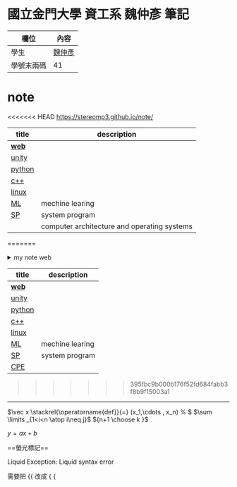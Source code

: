 # **國立金門大學 資工系 魏仲彥 筆記**


欄位 | 內容
-----|--------
學生|[魏仲彥](https://stereomp3.github.io/wp109b/homework/MyWeb8.0/MyWeb.html)
學號末兩碼| 41



# note

<<<<<<< HEAD
https://stereomp3.github.io/note/

| title                  | description                                 |
| ---------------------- | ------------------------------------------- |
| [**web**](./web)       |                                             |
| [unity](./unity)       |                                             |
| [python](./python)     |                                             |
| [c++](./c++)           |                                             |
| [linux](./linux)       |                                             |
| [ML](./MechineLearing) | mechine learing                             |
| [SP](./sp)             | system program                              |
|                        | computer architecture and operating systems |
=======
<details><summary> my note web</summary>https://stereomp3.github.io/note/</details>

| title                  | description     |
| ---------------------- | --------------- |
| [**web**](./web)       |                 |
| [unity](./unity)       |                 |
| [python](./python)     |                 |
| [c++](./c++)           |                 |
| [linux](./linux)       |                 |
| [ML](./MechineLearing) | mechine learing |
| [SP](./sp)             | system program  |
| [CPE](./CPE)           |                 |
>>>>>>> 395fbc9b000b176f52fd684fabb3f8b9f15003a1



<hr>


$\vec x \stackrel{\operatorname{def}}{=} (x_1,\cdots , x_n) % $
$\sum \limits _{1<i<n \atop i\neq j}$
${n+1 \choose k }$



 ${y=ax+b}$

==螢光標記==

Liquid Exception: Liquid syntax error

需要把 {{ 改成 { {
